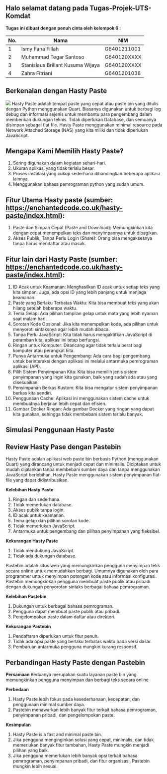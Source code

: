 ## Halo selamat datang pada Tugas-Projek-UTS-Komdat
**Tugas ini dibuat dengan penuh cinta oleh kelompok 6** :

| No. | Nama                               | NIM         |
| --- | ---------------------------------- | ----------- |
| 1   | Ismy Fana Fillah                   | G6401211001 |
| 2   | Muhammad Tegar Santoso             | G640120XXXX |
| 3   | Stanislaus Brillant Kusuma Wijaya  | G640120XXXX |
| 4   | Zahra Fitriani                     | G6401201038 |



## Berkenalan dengan Hasty Paste
![](https://enchantedcode.co.uk/hasty-paste/assets/showcase.png)
Hasty Paste adalah tempat paste yang cepat atau paste bin yang ditulis dengan Python menggunakan Quart. Biasanya digunakan untuk berbagi log debug dan informasi sejenis untuk membantu para pengembang dalam memberikan dukungan teknis. Tidak diperlukan Database, dan semuanya disimpan sebagai flat file. Hasty Paste menggunakan minimal resource pada Network Attached Storage (NAS) yang kita miliki dan tidak diperlukan JavaScript.

## Mengapa Kami Memilih Hasty Paste?
1. Sering digunakan dalam kegiatan sehari-hari.
2. Ukuran aplikasi yang tidak terlalu besar.
3. Proses instalasi yang cukup sederhana dibandingkan beberapa aplikasi lainnya.
4. Menggunakan bahasa pemrograman python yang sudah umum.

## Fitur Utama Hasty paste (sumber: https://enchantedcode.co.uk/hasty-paste/index.html):
1. Paste dan Simpan Cepat (Paste and Download): Memungkinkan kita dengan cepat menempelkan teks dan menyimpannya untuk dibagikan.
2. Akses Publik, Tanpa Perlu Login (Share): Orang bisa mengaksesnya tanpa harus mendaftar atau masuk.

## Fitur lain dari Hasty Paste (sumber: https://enchantedcode.co.uk/hasty-paste/index.html):
1. ID Acak untuk Keamanan: Menghasilkan ID acak untuk setiap teks yang kita simpan. Juga, ada opsi ID yang lebih panjang untuk menjaga keamanan.
2. Paste yang Berlaku Terbatas Waktu: Kita bisa membuat teks yang akan hilang setelah beberapa waktu.
3. Tema Gelap: Ada pilihan tampilan gelap untuk mata yang lebih nyaman saat malam hari.
4. Sorotan Kode Opsional: Jika kita menempelkan kode, ada pilihan untuk menyoroti sintaksnya agar lebih mudah dibaca.
5. Tanpa Perlu JavaScript: Kita tidak harus mengaktifkan JavaScript di peramban kita, aplikasi ini tetap berfungsi.
6. Ringan untuk Komputer: Dirancang agar tidak terlalu berat bagi komputer atau perangkat kita.
7. Punya Antarmuka untuk Pengembang: Ada cara bagi pengembang untuk berinteraksi dengan aplikasi ini melalui antarmuka pemrograman aplikasi (API).
8. Pilih Sistem Penyimpanan Kita: Kita bisa memilih jenis sistem penyimpanan yang ingin kita gunakan, baik yang sudah ada atau yang disesuaikan.
9. Penyimpanan Berkas Kustom: Kita bisa mengatur sistem penyimpanan berkas kita sendiri.
10. Penggunaan Cache: Aplikasi ini menggunakan sistem cache untuk membuatnya berjalan lebih cepat dan efisien.
11. Gambar Docker Ringan: Ada gambar Docker yang ringan yang dapat kita gunakan, sehingga tidak membebani sistem terlalu banyak.

## Simulasi Penggunaan Hasty Paste

## Review Hasty Pase dengan Pastebin
Hasty Paste adalah aplikasi web paste bin berbasis Python (menggunakan Quart) yang dirancang untuk menjadi cepat dan minimalis. Diciptakan untuk mudah dijalankan tanpa membebani sumber daya dan tanpa menggunakan JavaScript berlebihan. Hasty Paste menggunakan sistem penyimpanan flat-file yang dapat didistribusikan.

**Kelebihan Hasty Paste**
1. Ringan dan sederhana.
2. Tidak memerlukan database.
3. Akses publik tanpa login.
4. ID acak untuk keamanan.
5. Tema gelap dan pilihan sorotan kode.
6. Tidak memerlukan JavaScript.
7. Antarmuka untuk pengembang dan pilihan penyimpanan yang fleksibel.

**Kekurangan Hasty Paste**
1. Tidak mendukung JavaScript.
2. Tidak ada dukungan database.

Pastebin adalah situs web yang memungkinkan pengguna menyimpan teks secara online untuk memudahkan berbagi. Umumnya digunakan oleh para programmer untuk menyimpan potongan kode atau informasi konfigurasi. Pastebin memungkinkan pengguna membuat paste publik atau pribadi dengan dukungan penyorotan sintaks berbagai bahasa pemrograman.

**Kelebihan Pastebin**
1. Dukungan untuk berbagai bahasa pemrograman.
2. Pengguna dapat membuat paste publik atau pribadi.
3. Pengelompokan paste dalam daftar atau direktori.

**Kekurangan Pastebin**
1. Pendaftaran diperlukan untuk fitur penuh.
2. Tidak ada opsi paste yang berlaku terbatas waktu pada versi dasar.
3. Pembaruan antarmuka pengguna mungkin kurang responsif.

## Perbandingan Hasty Paste dengan Pastebin
**Persamaan**
Keduanya merupakan suatu layanan paste bin yang memungkinkan pengguna menyimpan dan berbagi teks secara online

**Perbedaan**
1. Hasty Paste lebih fokus pada kesederhanaan, kecepatan, dan penggunaan minimal sumber daya.
2. Pastebin menawarkan lebih banyak fitur terkait bahasa pemrograman, penyimpanan pribadi, dan pengelompokan paste.

**Kesimpulan**
1. Hasty Paste is a fast and minimal paste bin.
2. Jika pengguna menginginkan solusi yang cepat, minimalis, dan tidak memerlukan banyak fitur tambahan, Hasty Paste mungkin menjadi pilihan yang baik.
3. Jika pengguna memerlukan lebih banyak opsi terkait bahasa pemrograman, penyimpanan pribadi, dan fitur organisasi, Pastebin mungkin lebih sesuai.




